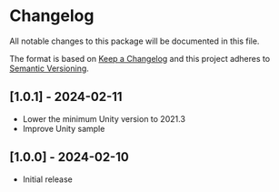# Changelog

All notable changes to this package will be documented in this file.

The format is based on [Keep a Changelog](http://keepachangelog.com/en/1.0.0/)
and this project adheres to [Semantic Versioning](http://semver.org/spec/v2.0.0.html).

## [1.0.1] - 2024-02-11

- Lower the minimum Unity version to 2021.3
- Improve Unity sample

## [1.0.0] - 2024-02-10

- Initial release

